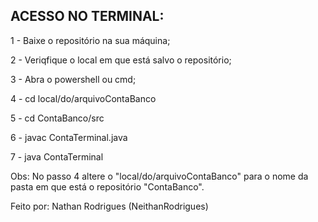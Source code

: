 ## ACESSO NO TERMINAL:
1 - Baixe o repositório na sua máquina;

2 -  Veriqfique o local em que está salvo o repositório;

3 - Abra o powershell ou cmd;

4 - cd local/do/arquivoContaBanco

5 - cd ContaBanco/src

6 - javac ContaTerminal.java

7 - java ContaTerminal 

Obs: No passo 4 altere o "local/do/arquivoContaBanco" para o nome da pasta em que está o repositório "ContaBanco".

Feito por: Nathan Rodrigues (NeithanRodrigues)
